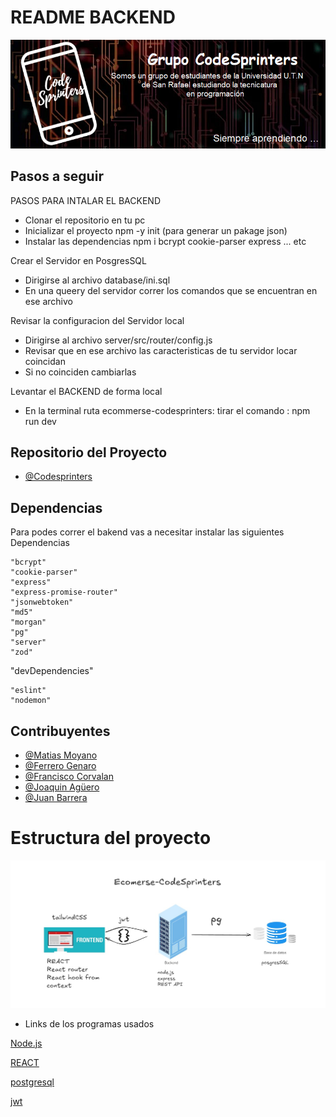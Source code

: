 
# README BACKEND 




![Logo](./frontend/public/home/CodeSprintersLogo.png)


## Pasos a seguir 

PASOS PARA INTALAR EL BACKEND

* Clonar el repositorio en tu pc
* Inicializar el proyecto  npm -y init (para generar un pakage json)
* Instalar las dependencias npm i bcrypt cookie-parser express ... etc

Crear el Servidor en PosgresSQL

*  Dirigirse al archivo database/ini.sql
*  En una queery del servidor correr los comandos que se encuentran en ese archivo

Revisar la configuracion del Servidor local

* Dirigirse al archivo server/src/router/config.js 
* Revisar que en ese archivo las caracteristicas de tu servidor locar coincidan 
* Si no coinciden cambiarlas 

Levantar el BACKEND de forma local 

* En la terminal ruta  ecommerse-codesprinters:  tirar el comando :  npm run dev 


## Repositorio del Proyecto

- [@Codesprinters](https://github.com/CodeStrong2023/ecommerce-codesprinters)


## Dependencias 

Para podes correr el bakend vas a necesitar instalar las siguientes Dependencias

    "bcrypt"
    "cookie-parser"
    "express"
    "express-promise-router"
    "jsonwebtoken"
    "md5"
    "morgan"
    "pg"
    "server"
    "zod"
  
  "devDependencies"

    "eslint"
    "nodemon"
    

## Contribuyentes 

- [@Matias Moyano](https://github.com/matiasnmoyano)
- [@Ferrero Genaro](https://github.com/GENAROENZO)
- [@Francisco Corvalan](https://github.com/Francorvalan1212)
- [@Joaquin Agüero](https://github.com/aguero101)
- [@Juan Barrera](https://github.com/Juanbarrera12)

# Estructura del proyecto 

![Logo](./frontend/public/home/estructura_proyecto.jpg)

* Links de los programas usados 

 [Node.js](https://nodejs.org/en/)

 [REACT](https://es.react.dev)

 [postgresql](https://www.postgresql.org)

 [jwt](https://www.postgresql.org)